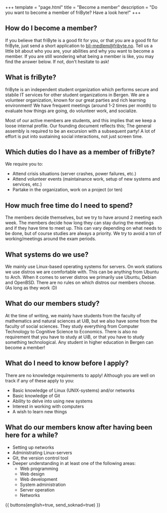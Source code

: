 +++
template = "page.html"
title = "Become a member"
description = "Do you want to become a member of friByte? Have a look here!"
+++

## How do I become a member?

If you believe that friByte is a good fit for you, or that you are a good fit for friByte, just send a short application to [bli-medlem@fribyte.no](mailto:bli-medlem@fribyte.no). Tell us a little bit about who you are, your abilities and why you want to become a member. If you are still wondering what being a member is like, you may find the answer below. If not, don't hesitate to ask!

## What is friByte?

friByte is an independent student organization which performs secure and stabile IT services for other student organizations in Bergen. We are a volunteer organization, known for our great parties and rich learning environment! We have frequent meetings (around 1-2 times per month) to evaluate how things are going, do volunteer work, and socialize.

Most of our active members are students, and this implies that we keep a loose internal profile. Our founding document reflects this; The general assembly is required to be an excursion with a subsequent party! A lot of effort is put into sustaining social interactions, not just screen time.

## Which duties do I have as a member of friByte?

We require you to:

- Attend crisis situations (server crashes, power failures, etc.)
- Attend volunteer events (maintainance work, setup of new systems and services, etc.)
- Partake in the organization, work on a project (or ten)

## How much free time do I need to spend?

The members decide themselves, but we try to have around 2 meeting each week. The members decide how long they can stay during the meetings and if they have time to meet up. This can vary depending on what needs to be done, but of course studies are always a priority. We try to avoid a ton of working/meetings around the exam periods.

## What systems do we use?

We mainly use Linux-based operating systems for servers. On work stations we use distros we are comfortable with. This can be anything from Ubuntu to Arch. When it comes to server distros we primarily use Ubuntu, Debian and OpenBSD. There are no rules on which distros our members choose. (As long as they work :D)


## What do our members study?

At the time of writing, we mainly have students from the faculty of mathematics and natural sciences at UiB, but we also have some from the faculty of social sciences. They study everything from Computer Technology to Cognitive Science to Economics. There is also no requirement that you have to study at UiB, or that you have to study something technological. Any student in higher education in Bergen can become a member!

## What do I need to know before I apply?

There are no knowledge requirements to apply! Although you are well on track if any of these apply to you:

- Basic knowledge of Linux (UNIX-systems) and/or networks
- Basic knowledge of Git
- Ability to delve into using new systems
- Interest in working with computers
- A wish to learn new things

## What do our members know after having been here for a while?

- Setting up networks
- Administrating Linux-servers
- Git, the version control tool
- Deeper understanding in at least one of the following areas:
  - Web programming
  - Web design
  - Web development
  - System administration
  - Server operation
  - Networks

{{ buttons(english=true, send_soknad=true) }}
